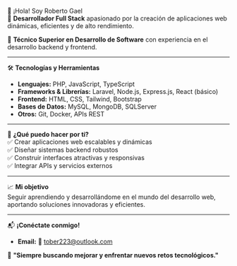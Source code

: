👋 ¡Hola! Soy Roberto Gael  
🎯 **Desarrollador Full Stack** apasionado por la creación de aplicaciones web dinámicas, eficientes y de alto rendimiento.  

📜 **Técnico Superior en Desarrollo de Software** con experiencia en el desarrollo backend y frontend.  

---

🛠️ **Tecnologías y Herramientas**  
- **Lenguajes:** PHP, JavaScript, TypeScript  
- **Frameworks & Librerías:** Laravel, Node.js, Express.js, React (básico)  
- **Frontend:** HTML, CSS, Tailwind, Bootstrap  
- **Bases de Datos:** MySQL, MongoDB, SQLServer  
- **Otros:** Git, Docker, APIs REST  

---

🚀 **¿Qué puedo hacer por ti?**  
✅ Crear aplicaciones web escalables y dinámicas  
✅ Diseñar sistemas backend robustos  
✅ Construir interfaces atractivas y responsivas  
✅ Integrar APIs y servicios externos  

---

📈 **Mi objetivo**  
Seguir aprendiendo y desarrollándome en el mundo del desarrollo web, aportando soluciones innovadoras y eficientes.  

---

📬 **¡Conéctate conmigo!**  
- **Email:** 📧 tober223@outlook.com 

🌟 **"Siempre buscando mejorar y enfrentar nuevos retos tecnológicos."**  
